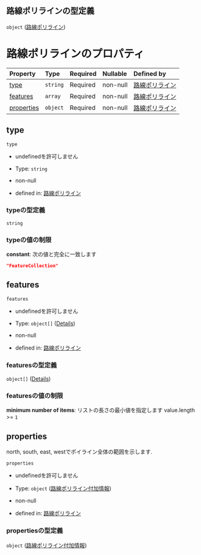 ## 路線ポリラインの型定義

`object` ([路線ポリライン](polyline.md))

# 路線ポリラインのプロパティ

| Property                  | Type     | Required | Nullable | Defined by                                                                       |
| :------------------------ | :------- | :------- | :------- | :------------------------------------------------------------------------------- |
| [type](#type)             | `string` | Required | non-null | [路線ポリライン](polyline-properties-type.md "undefined#/properties/type")              |
| [features](#features)     | `array`  | Required | non-null | [路線ポリライン](polyline-properties-features.md "undefined#/properties/features")      |
| [properties](#properties) | `object` | Required | non-null | [路線ポリライン](polyline-properties-路線ポリライン付加情報.md "undefined#/properties/properties") |

## type



`type`

*   undefinedを許可しません

*   Type: `string`

*   non-null

*   defined in: [路線ポリライン](polyline-properties-type.md "undefined#/properties/type")

### typeの型定義

`string`

### typeの値の制限

**constant**: 次の値と完全に一致します

```json
"FeatureCollection"
```

## features



`features`

*   undefinedを許可しません

*   Type: `object[]` ([Details](polyline-properties-features-items.md))

*   non-null

*   defined in: [路線ポリライン](polyline-properties-features.md "undefined#/properties/features")

### featuresの型定義

`object[]` ([Details](polyline-properties-features-items.md))

### featuresの値の制限

**minimum number of items**: リストの長さの最小値を指定します value.length >= `1`

## properties

north, south, east, westでポイライン全体の範囲を示します.

`properties`

*   undefinedを許可しません

*   Type: `object` ([路線ポリライン付加情報](polyline-properties-路線ポリライン付加情報.md))

*   non-null

*   defined in: [路線ポリライン](polyline-properties-路線ポリライン付加情報.md "undefined#/properties/properties")

### propertiesの型定義

`object` ([路線ポリライン付加情報](polyline-properties-路線ポリライン付加情報.md))
